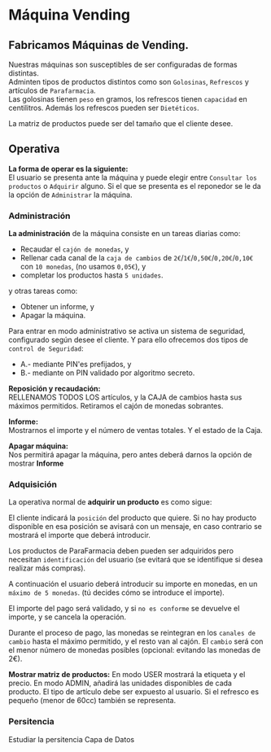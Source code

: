 # Máquina Vending
<!--
Nomenclatura PlantUML
https://crashedmind.github.io/PlantUMLHitchhikersGuide/index.html

VSCODE settings.json
PlantUML Server:
https://www.plantuml.com/plantuml
-->

## Fabricamos Máquinas de Vending.

Nuestras máquinas son susceptibles de ser configuradas de formas distintas.  
Adminten tipos de productos distintos como son `Golosinas`, `Refrescos` y artículos de `Parafarmacia`.   
Las golosinas tienen `peso` en gramos, los refrescos tienen `capacidad` en centilitros.  Además los refrescos pueden ser `Dietéticos`.

La matriz de productos puede ser del tamaño que el cliente desee.

## Operativa
**La forma de operar es la siguiente:**  
El usuario se presenta ante la máquina y puede elegir entre `Consultar los productos` o `Adquirir` alguno. Si el que se presenta es el reponedor se le da la opción de `Administrar` la máquina.

### Administración
**La administración** de la máquina consiste en un tareas diarias como:
- Recaudar el `cajón de monedas`, y 
- Rellenar cada canal de la `caja de cambios` de `2€`/`1€`/`0,50€`/`0,20€`/`0,10€` con `10 monedas`, (no usamos `0,05€`), y
- completar los productos hasta `5 unidades`. 

y otras tareas como:
- Obtener un informe, y
- Apagar la máquina.

Para entrar en modo administrativo se activa un sistema de seguridad, configurado según desee el cliente. Y para ello ofrecemos dos tipos de `control de Seguridad`:  
- A.- mediante PIN'es prefijados, y
- B.- mediante on PIN validado por algoritmo secreto. 

**Reposición y recaudación:**  
RELLENAMOS TODOS LOS artículos, y la CAJA de cambios hasta sus máximos permitidos.
Retiramos el cajón de monedas sobrantes.

**Informe:**  
Mostrarnos el importe y el número de ventas totales.
Y el estado de la Caja.

**Apagar máquina:**  
Nos permitirá apagar la máquina, pero antes deberá darnos la opción de mostrar **Informe**

### Adquisición
La operativa normal de **adquirir un producto** es como sigue:

El cliente indicará la `posición` del producto que quiere. Si no hay producto disponible en esa posición se avisará con un mensaje, en caso contrario se mostrará el importe que deberá introducir.

Los productos de ParaFarmacia deben pueden ser adquiridos pero necesitan `identificación` del usuario (se evitará que se identifique si desea realizar más compras).  

A continuación el usuario deberá introducir su importe en monedas, en un `máximo de 5 monedas`. (tú decides cómo se introduce el importe).

El importe del pago será validado, y si `no es conforme` se devuelve el importe, y se cancela la operación.

Durante el proceso de pago, las monedas se reintegran en los `canales de cambio` hasta el máximo permitido, y el resto van al cajón.
El `cambio` será con el menor número de monedas posibles (opcional: evitando las monedas de 2€).

**Mostrar matriz de productos:** 
En modo USER mostrará la etiqueta y el precio.
En modo ADMIN, añadirá las unidades disponibles de cada producto.
El tipo de artículo debe ser expuesto al usuario.
Si el refresco es pequeño (menor de 60cc) también se representa. 

### Persitencia
Estudiar la persitencia
Capa de Datos
